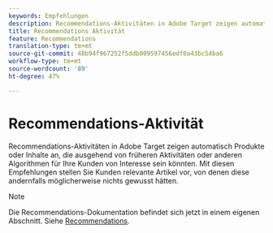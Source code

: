 ```yaml
---
keywords: Empfehlungen
description: Recommendations-Aktivitäten in Adobe Target zeigen automatisch Produkte oder Inhalte an, die ausgehend von früheren Aktivitäten oder anderen Algorithmen für Ihre Kunden von Interesse sein könnten. Mit diesen Empfehlungen stellen Sie Kunden relevante Artikel vor, von denen diese andernfalls möglicherweise nichts gewusst hätten.
title: Recommendations Aktivität
feature: Recommendations
translation-type: tm+mt
source-git-commit: 48b94f967252f5ddb009597456edf0a43bc54ba6
workflow-type: tm+mt
source-wordcount: '89'
ht-degree: 47%

---
```



# Recommendations-Aktivität

Recommendations-Aktivitäten in Adobe Target zeigen automatisch Produkte oder Inhalte an, die ausgehend von früheren Aktivitäten oder anderen Algorithmen für Ihre Kunden von Interesse sein könnten. Mit diesen Empfehlungen stellen Sie Kunden relevante Artikel vor, von denen diese andernfalls möglicherweise nichts gewusst hätten.

>[!NOTE]
>
>Die Recommendations-Dokumentation befindet sich jetzt in einem eigenen Abschnitt. Siehe [Recommendations](/help/c-recommendations/recommendations.md#concept_7556C8A4543942F2A77B13A29339C0C0).


